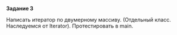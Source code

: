 **Задание 3**

Написать итератор по двумерному массиву. (Отдельный
класс. Наследуемся от Iterator<T>). Протестировать в main.